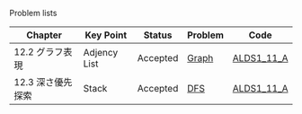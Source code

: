 Problem lists


| Chapter | Key Point | Status | Problem | Code |
| --- | --- | --- | --- | --- |
| 12.2 グラフ表現 | Adjency List | Accepted  | [Graph](http://judge.u-aizu.ac.jp/onlinejudge/description.jsp?id=ALDS1_11_A&lang=jp) | [ALDS1_11_A](https://github.com/byam/procon-study-group/blob/bya/1017/bya/out/production/bya/aoj/part12/ALDS1_11_A/Main.java) |
| 12.3 深さ優先探索 | Stack | Accepted  | [DFS](http://judge.u-aizu.ac.jp/onlinejudge/description.jsp?id=ALDS1_11_A&lang=jp) | [ALDS1_11_A](https://github.com/byam/procon-study-group/blob/bya/1017/bya/out/production/bya/aoj/part12/ALDS1_11_B/Main.java) |
